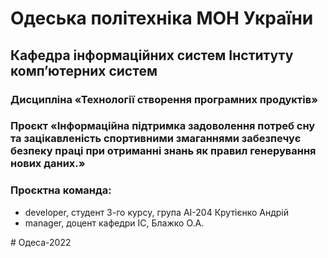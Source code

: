 # Одеська політехніка МОН України
## Кафедра інформаційних систем Інституту комп’ютерних систем
### Дисципліна «Технології створення програмних продуктів»
### Проєкт «Інформаційна підтримка задоволення потреб сну та зацікавленість спортивними змаганнями забезпечує безпеку праці при отриманні знань як правил генерування нових даних.»
### Проєктна команда:
<ul>
    <li>developer, студент 3-го курсу, група АІ-204 Крутієнко Андрій</li>
    <li> manager, доцент кафедри ІС, Блажко О.А.</li>
</ul> 
# Одеса-2022
